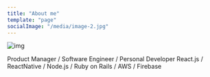 ```yaml
---
title: "About me"
template: "page"
socialImage: "/media/image-2.jpg"
---
```


![img](/media/image-2.jpg)

Product Manager / Software Engineer / Personal Developer 
React.js / ReactNative / Node.js / Ruby on Rails / AWS / Firebase